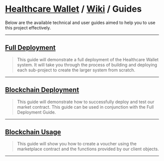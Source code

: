 # [Healthcare Wallet](https://github.com/Healthcare-Wallet/wallet/tree/main) / [Wiki](https://github.com/Healthcare-Wallet/wallet/tree/main/wiki) / Guides

Below are the available technical and user guides aimed to help you to use this project effectively.

---
## [Full Deployment](https://github.com/Healthcare-Wallet/wallet/tree/main/wiki/guides/FullDeployment.md)
> This guide will demonstrate a full deployment of the Healthcare Wallet system. It will take you through the process of building and deploying each sub-project to create the larger system from scratch.
---
## [Blockchain Deployment](https://github.com/Healthcare-Wallet/wallet/tree/main/wiki/guides/BlockchainDeployment.md)
> This guide will demonstrate how to successfully deploy and test our market contract. This guide can be used in conjunction with the Full Deployment Guide.
---
## [Blockchain Usage](https://github.com/Healthcare-Wallet/wallet/tree/main/wiki/guides/BlockchainUsage.md)
> This guide will show you how to create a voucher using the marketplace contract and the functions provided by our client objects.
---
